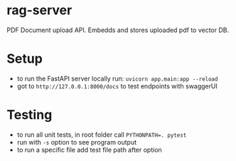 # rag-server
PDF Document upload API. Embedds and stores uploaded pdf to vector DB. 

 # Setup
 * to run the FastAPI server locally run: `uvicorn app.main:app --reload`
 * got to `http://127.0.0.1:8000/docs` to test endpoints with swaggerUI

# Testing
* to run all unit tests, in root folder call `PYTHONPATH=. pytest`
* run with `-s` option to see program output
* to run a specific file add test file path after option
